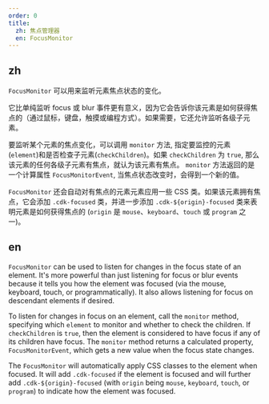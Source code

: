 ```yaml
---
order: 0
title:
  zh: 焦点管理器
  en: FocusMonitor
---
```


## zh

`FocusMonitor` 可以用来监听元素焦点状态的变化。

它比单纯监听 focus 或 blur 事件更有意义，因为它会告诉你该元素是如何获得焦点的（通过鼠标，键盘，触摸或编程方式）。如果需要，它还允许监听各级子元素。

要监听某个元素的焦点变化，可以调用 `monitor` 方法, 指定要监控的元素(`element`)和是否检查子元素(`checkChildren`)。如果 `checkChildren` 为 `true`, 那么该元素的任何各级子元素有焦点，就认为该元素有焦点。 `monitor` 方法返回的是一个计算属性 `FocusMonitorEvent`, 当焦点状态改变时，会得到一个新的值。

`FocusMonitor` 还会自动对有焦点的元素元素应用一些 CSS 类。如果该元素拥有焦点，它会添加 `.cdk-focused` 类，并进一步添加 `.cdk-${origin}-focused` 类来表明元素是如何获得焦点的 (`origin` 是 `mouse`、`keyboard`、`touch` 或 `program` 之一)。

## en

`FocusMonitor` can be used to listen for changes in the focus state of an element. It's more powerful than just listening for focus or blur events because it tells you how the element was focused (via the mouse, keyboard, touch, or programmatically). It also allows listening for focus on descendant elements if desired.

To listen for changes in focus on an element, call the `monitor` method, specifying which `element` to monitor and whether to check the children.  If `checkChildren` is `true`, then the element is considered to have focus if any of its children have focus.  The `monitor` method returns a calculated property, `FocusMonitorEvent`, which gets a new value when the focus state changes.  

The `FocusMonitor` will automatically apply CSS classes to the element when focused. It will add `.cdk-focused` if the element is focused and will further add `.cdk-${origin}-focused` (with `origin` being `mouse`, `keyboard`, `touch`, or `program`) to indicate how the element was focused.
